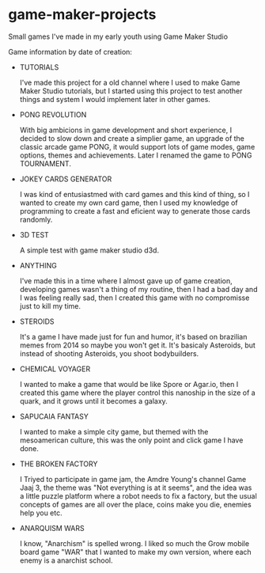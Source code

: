 # game-maker-projects
 Small games I've made in my early youth using Game Maker Studio

Game information by date of creation:

* TUTORIALS

  I've made this project for a old channel where I used to make
  Game Maker Studio tutorials, but I started using this project
  to test another things and system I would implement later
  in other games.
  
* PONG REVOLUTION

  With big ambicions in game development and short experience,
  I decided to slow down and create a simplier game, an upgrade
  of the classic arcade game PONG, it would support lots of
  game modes, game options, themes and achievements. Later I
  renamed the game to PONG TOURNAMENT.
  
* JOKEY CARDS GENERATOR

  I was kind of entusiastmed with card games and this kind of thing,
  so I wanted to create my own card game, then I used my knowledge
  of programming to create a fast and eficient way to generate
  those cards randomly.
  
* 3D TEST

  A simple test with game maker studio d3d.
  
* ANYTHING

  I've made this in a time where I almost gave up of game creation,
  developing games wasn't a thing of my routine, then I had a bad day
  and I was feeling really sad, then I created this game with no
  compromisse just to kill my time.
  
* STEROIDS

  It's a game I have made just for fun and humor, it's based on
  brazilian memes from 2014 so maybe you won't get it. It's basicaly
  Asteroids, but instead of shooting Asteroids, you shoot bodybuilders.
  
* CHEMICAL VOYAGER

  I wanted to make a game that would be like Spore or Agar.io, then I
  created this game where the player control this nanoship in the size
  of a quark, and it grows until it becomes a galaxy.
  
* SAPUCAIA FANTASY

  I wanted to make a simple city game, but themed with the mesoamerican
  culture, this was the only point and click game I have done.
  
* THE BROKEN FACTORY

  I Triyed to participate in game jam, the Amdre Young's channel Game Jaaj 3,
  the theme was "Not everything is at it seems", and the idea was a little
  puzzle platform where a robot needs to fix a factory, but the usual
  concepts of games are all over the place, coins make you die, enemies
  help you etc.
  
* ANARQUISM WARS

  I know, "Anarchism" is spelled wrong. I liked so much the Grow mobile board
  game "WAR" that I wanted to make my own version, where each enemy is a
  anarchist school.
